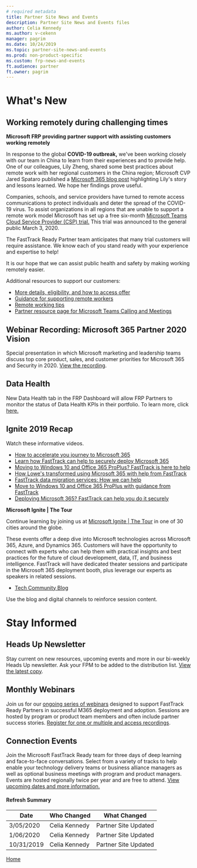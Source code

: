 ```yaml
---
# required metadata
title: Partner Site News and Events
description: Partner Site News and Events files
author: Celia Kennedy
ms.author: v-cekenn
manager: pagrim
ms.date: 10/24/2019
ms.topic: partner-site-news-and-events
ms.prod: non-product-specific
ms.custom: frp-news-and-events
ft.audience: partner
ft.owner: pagrim
---
```


# What's New

## Working remotely during challenging times

**Microsoft FRP providing partner support with assisting customers working remotely**

In response to the global **COVID-19 outbreak,** we've been working closely with our team in China to learn from their experiences and to provide help. One of our colleagues, Lily Zheng, shared some best practices about remote work with her regional customers in the China region; Microsoft CVP Jared Spataro published a [Microsoft 365 blog post](https://www.microsoft.com/en-us/microsoft-365/blog/2020/03/02/working-remotely-during-challenging-times) highlighting Lily's story and lessons learned. We hope her findings prove useful.

Companies, schools, and service providers have turned to remote access communications to protect individuals and deter the spread of the COVID-19 virus. To assist organizations in all regions that are unable to support a remote work model Microsoft has set up a free six-month [Microsoft Teams Cloud Service Provider (CSP) trial.](https://www.microsoft.com/microsoft-365/partners/news/article/acquire-new-and-upsell-current-customers-with-new-microsoft-teams-trial) This trial was announced to the general public March 3, 2020.

The FastTrack Ready Partner team anticipates that many trial customers will require assistance. We know each of you stand ready with your experience and expertise to help!

It is our hope that we can assist public health and safety by making working remotely easier.

 Additional resources to support our customers:

- [More details, eligibility, and how to access offer](https://docs.microsoft.com/en-us/MicrosoftTeams/e1-trial-license)
- [Guidance for supporting remote workers](https://docs.microsoft.com/en-us/MicrosoftTeams/support-remote-work-with-teams)
- [Remote working tips](https://techcommunity.microsoft.com/t5/microsoft-teams-blog/4-tips-for-working-from-home-with-microsoft-teams/ba-p/1202083)
- [Partner resource page for Microsoft Teams Calling and Meetings](https://www.microsoft.com/microsoft-365/partners/calling-and-meetings)

## Webinar Recording: Microsoft 365 Partner 2020 Vision

Special presentation in which Microsoft marketing and leadership teams discuss top core product, sales, and customer priorities for Microsoft 365 and Security in 2020. [View the recording](https://mediastream.microsoft.com/events/2020/2001/M365Partner/index.html).

## Data Health

New Data Health tab in the FRP Dashboard will allow FRP Partners to monitor the status of Data Health KPIs in their portfolio. To learn more, click [here.](https://ftdocs-bcm.azureedge.net/public/emea-frp-dashboard-data-health-tab-v1.pptx)

## Ignite 2019 Recap

Watch these informative videos.

- [How to accelerate you journey to Microsoft 365](https://myignite.techcommunity.microsoft.com/sessions/81258?source=sessions)
- [Learn how FastTrack can help to securely deploy Microsoft 365](https://myignite.techcommunity.microsoft.com/sessions/81259?source=sessions)
- [Moving to Windows 10 and Office 365 ProPlus? FastTrack is here to help](https://myignite.techcommunity.microsoft.com/sessions/81261?source=sessions)
- [How Lowe's transformed using Microsoft 365 with help from FastTrack](https://myignite.techcommunity.microsoft.com/sessions/81264?source=sessions)
- [FastTrack data migration services: How we can help](https://myignite.techcommunity.microsoft.com/sessions/81262?source=sessions)
- [Move to Windows 10 and Office 365 ProPlus with guidance from FastTrack](https://myignite.techcommunity.microsoft.com/sessions/81263?source=sessions)
- [Deploying Microsoft 365? FastTrack can help you do it securely](https://myignite.techcommunity.microsoft.com/sessions/83754?source=sessions)

**Microsoft Ignite | The Tour**

Continue learning by joining us at [Microsoft Ignite | The Tour](https://www.microsoft.com/en-us/ignite-the-tour) in one of 30 cities around the globe.

These events offer a deep dive into Microsoft technologies across Microsoft 365, Azure, and Dynamics 365. Customers will have the opportunity to connect with experts who can help them with practical insights and best practices for the future of cloud development, data, IT, and business intelligence. FastTrack will have dedicated theater sessions and participate in the Microsoft 365 deployment booth, plus leverage our experts as speakers in related sessions.

- [Tech Community Blog](https://techcommunity.microsoft.com/t5/fasttrack-blog/bg-p/FastTrackBlog)

Use the blog and digital channels to reinforce session content.

# Stay Informed

## Heads Up Newsletter

Stay current on new resources, upcoming events and more in our bi-weekly Heads Up newsletter. Ask your FPM to be added to the distribution list. [View the latest copy](https://aka.ms/HeadsUpNewsletter).

## Monthly Webinars

Join us for our [ongoing series of webinars](https://m365elite.eventbuilder.com/FRPWebinars) designed to support FastTrack Ready Partners in successful M365 deployment and adoption. Sessions are hosted by program or product team members and often include partner success stories. [Register for one or multiple and access recordings](https://m365elite.eventbuilder.com/FRPWebinars).

## Connection Events

Join the Microsoft FastTrack Ready team for three days of deep learning and face-to-face conversations. Select from a variety of tracks to help enable your technology delivery teams or business alliance managers as well as optional business meetings with program and product managers. Events are hosted regionally twice per year and are free to attend. [View upcoming dates and more information.](https://m365elite.eventbuilder.com/Connections)

#### Refresh Summary

|Date|Who Changed|What Changed|
|---------|---------------|----------------------------|
|3/05/2020| Celia Kennedy| Partner Site Updated|
|1/06/2020| Celia Kennedy| Partner Site Updated|
|10/31/2019| Celia Kennedy| Partner Site Updated|

[Home](http://partner-docs.microsoft.com)
